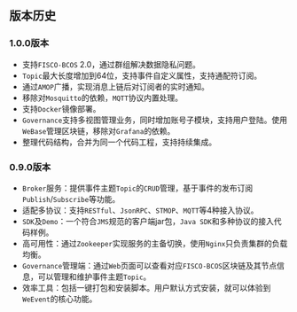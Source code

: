 ## 版本历史
### 1.0.0版本

- 支持`FISCO-BCOS` 2.0，通过群组解决数据隐私问题。
- `Topic`最大长度增加到64位，支持事件自定义属性，支持通配符订阅。
- 通过`AMOP`广播，实现消息上链后对订阅者的实时通知。
- 移除对`Mosquitto`的依赖，`MQTT`协议内置处理。
- 支持`Docker`镜像部署。
- `Governance`支持多视图管理业务，同时增加账号子模块，支持用户登陆。使用`WeBase`管理区块链，移除对`Grafana`的依赖。
- 整理代码结构，合并为同一个代码工程，支持持续集成。

### 0.9.0版本

- `Broker`服务：提供事件主题`Topic`的`CRUD`管理，基于事件的发布订阅`Publish`/`Subscribe`等功能。
- 适配多协议：支持`RESTful`、`JsonRPC`、`STMOP`、`MQTT`等4种接入协议。
- `SDK`及`Demo`：一个符合`JMS`规范的客户端jar包，`Java SDK`和多种协议的接入代码样例。
- 高可用性：通过`Zookeeper`实现服务的主备切换，使用`Nginx`只负责集群的负载均衡。
- `Governance`管理端：通过`Web`页面可以查看对应`FISCO-BCOS`区块链及其节点信息，可以管理和维护事件主题`Topic`。
- 效率工具：包括一键打包和安装脚本。用户默认方式安装，就可以体验到`WeEvent`的核心功能。
